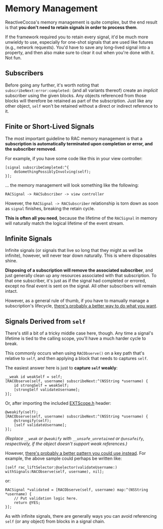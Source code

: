 # Memory Management

ReactiveCocoa's memory management is quite complex, but the end result is that
**you don't need to retain signals in order to process them**.

If the framework required you to retain every signal, it'd be much more unwieldy
to use, especially for one-shot signals that are used like futures (e.g.,
network requests). You'd have to save any long-lived signal into a property, and
then also make sure to clear it out when you're done with it. Not fun.

## Subscribers

Before going any further, it's worth noting that
`subscribeNext:error:completed:` (and all variants thereof) create an _implicit_
subscriber using the given blocks. Any objects referenced from those blocks will
therefore be retained as part of the subscription. Just like any other object,
`self` won't be retained without a direct or indirect reference to it.

## Finite or Short-Lived Signals

The most important guideline to RAC memory management is that a **subscription
is automatically terminated upon completion or error, and the subscriber
removed**.

For example, if you have some code like this in your view controller:

```objc
[signal subscribeCompleted:^{
    doSomethingPossiblyInvolving(self);
}];
```

… the memory management will look something like the following:

```
RACSignal -> RACSubscriber -> view controller
```

However, the `RACSignal -> RACSubscriber` relationship is torn down as soon as
`signal` finishes, breaking the retain cycle.

**This is often all you need**, because the lifetime of the `RACSignal` in
memory will naturally match the logical lifetime of the event stream.

## Infinite Signals

Infinite signals (or signals that live so long that they might as well be
infinite), however, will never tear down naturally. This is where disposables
shine.

**Disposing of a subscription will remove the associated subscriber**, and just
generally clean up any resources associated with that subscription. To that one
subscriber, it's just as if the signal had completed or errored, except no final
event is sent on the signal. All other subscribers will remain intact.

However, as a general rule of thumb, if you have to manually manage
a subscription's lifecycle, [there's probably a better way to do what you want][avoid-explicit-subscriptions-and-disposal].

## Signals Derived from `self`

There's still a bit of a tricky middle case here, though. Any time a signal's
lifetime is tied to the calling scope, you'll have a much harder cycle to break.

This commonly occurs when using `RACObserve()` on a key
path that's relative to `self`, and then applying a block that needs to captures
`self`.

The easiest answer here is just to **capture `self` weakly**:

```objc
__weak id weakSelf = self;
[RACObserve(self, username) subscribeNext:^(NSString *username) {
    id strongSelf = weakSelf;
    [strongSelf validateUsername];
}];
```

Or, after importing the included
[EXTScope.h](https://github.com/jspahrsummers/libextobjc/blob/master/extobjc/EXTScope.h)
header:

```objc
@weakify(self);
[RACObserve(self, username) subscribeNext:^(NSString *username) {
    @strongify(self);
    [self validateUsername];
}];
```

*(Replace `__weak` or `@weakify` with `__unsafe_unretained` or `@unsafeify`,
respectively, if the object doesn't support weak references.)*

However, [there's probably a better pattern you could use instead][avoid-explicit-subscriptions-and-disposal]. For
example, the above sample could perhaps be written like:

```objc
[self rac_liftSelector:@selector(validateUsername:) withSignals:RACObserve(self, username), nil];
```

or:

```objc
RACSignal *validated = [RACObserve(self, username) map:^(NSString *username) {
    // Put validation logic here.
    return @YES;
}];
```

As with infinite signals, there are generally ways you can avoid referencing
`self` (or any object) from blocks in a signal chain.

[avoid-explicit-subscriptions-and-disposal]: DesignGuidelines.md#avoid-explicit-subscriptions-and-disposal
